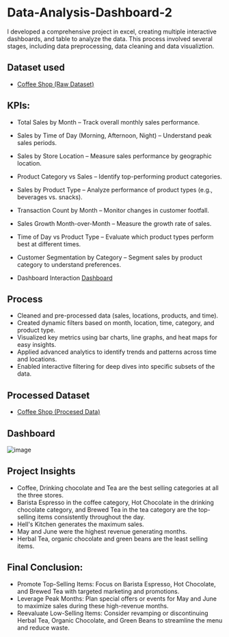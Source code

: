 # Data-Analysis-Dashboard-2
I developed a comprehensive project in excel, creating multiple interactive dashboards, and table to analyze the data. This process involved several stages, including data preprocessing, data cleaning and data visualiztion.

## Dataset used
- <a href="https://github.com/shreya-insights/Data-Analysis-Dashboard-2/raw/refs/heads/main/Coffee%20Shop%20Data.xlsx">Coffee Shop (Raw Dataset)</a>


## KPIs:
- Total Sales by Month – Track overall monthly sales performance.
- Sales by Time of Day (Morning, Afternoon, Night) – Understand peak sales periods.
- Sales by Store Location – Measure sales performance by geographic location.
- Product Category vs Sales – Identify top-performing product categories.
- Sales by Product Type – Analyze performance of product types (e.g., beverages vs. snacks).
- Transaction Count by Month – Monitor changes in customer footfall.
- Sales Growth Month-over-Month – Measure the growth rate of sales.
- Time of Day vs Product Type – Evaluate which product types perform best at different times.
- Customer Segmentation by Category – Segment sales by product category to understand preferences.
  
- Dashboard Interaction <a href="https://github.com/shreya-insights/Data-Analysis-Dashboard-2/blob/main/Coffee%20Shop%20Dashboard.xlsx">Dashboard</a>


## Process
- Cleaned and pre-processed data (sales, locations, products, and time).
- Created dynamic filters based on month, location, time, category, and product type.
- Visualized key metrics using bar charts, line graphs, and heat maps for easy insights.
- Applied advanced analytics to identify trends and patterns across time and locations.
- Enabled interactive filtering for deep dives into specific subsets of the data.

## Processed Dataset
- <a href="https://github.com/shreya-insights/Data-Analysis-Dashboard-2/blob/main/Coffee%20Shop%20(Processed%20Data).xlsx">Coffee Shop (Procesed Data)<a/>


## Dashboard 
![image](https://github.com/user-attachments/assets/e54ca2d2-dd0b-404a-beb3-193b6b5b46b0)

## Project Insights
- Coffee, Drinking chocolate and Tea are the best selling categories at all the three stores.
- Barista Espresso in the coffee category, Hot Chocolate in the drinking 
  chocolate category, and Brewed Tea in the tea category are the top-selling items consistently throughout the day. 
- Hell's Kitchen generates the maximum sales.
- May and June were the highest revenue generating months.
- Herbal Tea, organic chocolate and green beans are the least selling items.

## Final Conclusion:
- Promote Top-Selling Items: Focus on Barista Espresso, Hot Chocolate, and Brewed Tea with targeted marketing and promotions.
- Leverage Peak Months: Plan special offers or events for May and June to maximize sales during these high-revenue months.
- Reevaluate Low-Selling Items: Consider revamping or discontinuing Herbal Tea, Organic Chocolate, and Green Beans to streamline the menu and reduce waste.


